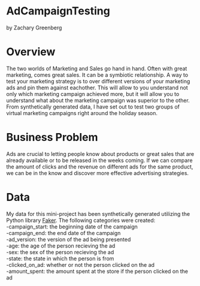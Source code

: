 # AdCampaignTesting

by Zachary Greenberg  

# Overview
The two worlds of Marketing and Sales go hand in hand. Often with great marketing, comes great sales. It can be a symbiotic relationship. A way to test your marketing strategy is to over different versions of your marketing ads and pin them against eachother. This will allow to you understand not only which marketing campaign achieved more, but it will allow you to understand what about the marketing campaign was superior to the other. From synthetically generated data, I have set out to test two groups of virtual marketing campaigns right around the holiday season.   

# Business Problem
Ads are crucial to letting people know about products or great sales that are already available or to be released in the weeks coming. If we can compare the amount of clicks and the revenue on different ads for the same product, we can be in the know and discover more effective advertising strategies.   

# Data
My data for this mini-project has been synthetically generated utilizing the Python library [Faker](https://faker.readthedocs.io/en/master/). The following categories were created:  
-campaign_start: the beginning date of the campaign    
-campaign_end: the end date of the campaign    
-ad_version: the version of the ad being presented    
-age: the age of the person recieving the ad  
-sex: the sex of the person recieving the ad  
-state: the state in which the person is from  
-clicked_on_ad: whether or not the person clicked on the ad  
-amount_spent: the amount spent at the store if the person clicked on the ad  

